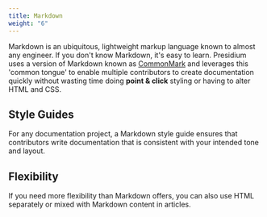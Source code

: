 ```yaml
---
title: Markdown
weight: "6"
---
```


Markdown is an ubiquitous, lightweight markup language known to almost any engineer. If you don't know Markdown, it's easy to learn. Presidium uses a version of Markdown known as [CommonMark](https://commonmark.org) and leverages this 'common tongue' to enable multiple contributors to create documentation quickly without wasting time doing **point & click** styling or having to alter HTML and CSS.

## Style Guides

For any documentation project, a Markdown style guide ensures that contributors write documentation that is consistent with your intended tone and layout.

## Flexibility

If you need more flexibility than Markdown offers, you can also use HTML separately or mixed with Markdown content in articles.
